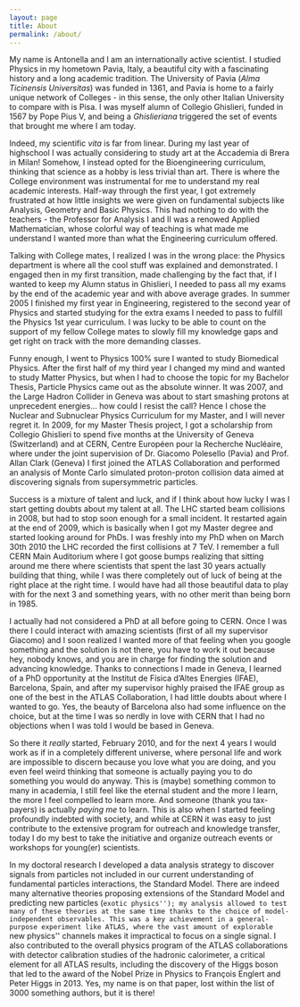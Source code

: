 ```yaml
---
layout: page
title: About
permalink: /about/
---
```


My name is Antonella and I am an internationally active scientist. I studied Physics in my hometown Pavia, Italy, a beautiful city with a fascinating history and a long academic tradition. The University of Pavia (*Alma Ticinensis Universitas*) was funded in 1361, and Pavia is home to a fairly unique network of Colleges - in this sense, the only other Italian University to compare with is Pisa. I was myself alumn of Collegio Ghislieri, funded in 1567 by Pope Pius V, and being a *Ghislieriana* triggered the set of events that brought me where I am today.

Indeed, my scientific *vita* is far from linear. During my last year of highschool I was actually considering to study art at the Accademia di Brera in Milan! Somehow, I instead opted for the Bioengineering curriculum, thinking that science as a hobby is less trivial than art. There is where the College environment was instrumental for me to understand my real academic interests. Half-way through the first year, I got extremely frustrated at how little insights we were given on fundamental subjects like Analysis, Geometry and Basic Physics. This had nothing to do with the teachers - the Professor for Analysis I and II was a renowed Applied Mathematician, whose colorful way of teaching is what made me understand I wanted more than what the Engineering curriculum offered.

Talking with College mates, I realized I was in the wrong place: the Physics department is where all the cool stuff was explained and demonstrated. I engaged then in my first transition, made challenging by the fact that, if I wanted to keep my Alumn status in Ghislieri, I needed to pass all my exams by the end of the academic year and with above average grades. In summer 2005 I finished my first year in Engineering, registered to the second year of Physics and started studying for the extra exams I needed to pass to fulfill the Physics 1st year curriculum. I was lucky to be able to count on the support of my fellow College mates to slowly fill my knowledge gaps and get right on track with the more demanding classes.

Funny enough, I went to Physics 100% sure I wanted to study Biomedical Physics. After the first half of my third year I changed my mind and wanted to study Matter Physics, but when I had to choose the topic for my Bachelor Thesis, Particle Physics came out as the absolute winner. It was 2007, and the Large Hadron Collider in Geneva was about to start smashing protons at unprecedent energies... how could I resist the call? Hence I chose the Nuclear and Subnuclear Physics Curriculum for my Master, and I will never regret it. In 2009, for my Master Thesis project, I got a scholarship from Collegio Ghislieri to spend five months at the University of Geneva (Switzerland) and at CERN, Centre Européen pour la Recherche Nucléaire, where under the joint supervision of Dr. Giacomo Polesello (Pavia) and Prof. Allan Clark (Geneva) I first joined the ATLAS Collaboration and performed an analysis of Monte Carlo simulated proton-proton collision data aimed at discovering signals from supersymmetric particles.

Success is a mixture of talent and luck, and if I think about how lucky I was I start getting doubts about my talent at all. The LHC started beam collisions in 2008, but had to stop soon enough for a small incident. It restarted again at the end of 2009, which is basically when I got my Master degree and started looking around for PhDs. I was freshly into my PhD when on March 30th 2010 the LHC recorded the first collisions at 7 TeV. I remember a full CERN Main Auditorium where I got goose bumps realizing that sitting around me there where scientists that spent the last 30 years actually building that thing, while I was there completely out of luck of being at the right place at the right time. I would have had all those beautiful data to play with for the next 3 and something years, with no other merit than being born in 1985.

I actually had not considered a PhD at all before going to CERN. Once I was there I could interact with amazing scientists (first of all my supervisor Giacomo) and I soon realized I wanted more of that feeling when you google something and the solution is not there, you have to work it out because hey, nobody knows, and you are in charge for finding the solution and advancing knowledge. Thanks to connections I made in Geneva, I learned of a PhD opportunity at the Institut de Física d’Altes Energies (IFAE), Barcelona, Spain, and after my supervisor highly praised the IFAE group as one of the best in the ATLAS Collaboration, I had little doubts about where I wanted to go. Yes, the beauty of Barcelona also had some influence on the choice, but at the time I was so nerdly in love with CERN that I had no objections when I was told I would be based in Geneva. 

So there it *really* started, February 2010, and for the next 4 years I would work as if in a completely different universe, where personal life and work are impossible to discern because you love what you are doing, and you even feel weird thinking that someone is actually paying you to do something you would do anyway. This is (maybe) something common to many in academia, I still feel like the eternal student and the more I learn, the more I feel compelled to learn more. And someone (thank you tax-payers) is actually *paying me* to learn. This is also when I started feeling profoundly indebted with society, and while at CERN it was easy to just contribute to the extensive program for outreach and knowledge transfer, today I do my best to take the initiative and organize outreach events or workshops for young(er) scientists.

In my doctoral research I developed a data analysis strategy to discover signals from particles not included in our current understanding of fundamental particles interactions, the Standard Model. There are indeed many alternative theories proposing extensions of the Standard Model and predicting new particles (``exotic physics''); my analysis allowed to test many of these theories at the same time thanks to the choice of model-independent observables. This was a key achievement in a general-purpose experiment like ATLAS, where the vast amount of explorable ``new physics'' channels makes it impractical to focus on a single signal. I also contributed to the overall physics program of the ATLAS collaborations with detector calibration studies of the hadronic calorimeter, a critical element for all ATLAS results, including the discovery of the Higgs boson that led to the award of the Nobel Prize in Physics to François Englert and Peter Higgs in 2013. Yes, my name is on that paper, lost within the list of 3000 something authors, but it is there!




